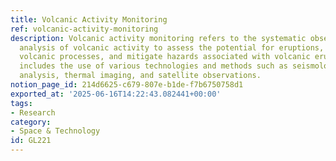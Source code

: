 ```yaml
---
title: Volcanic Activity Monitoring
ref: volcanic-activity-monitoring
description: Volcanic activity monitoring refers to the systematic observation and
  analysis of volcanic activity to assess the potential for eruptions, understand
  volcanic processes, and mitigate hazards associated with volcanic eruptions. This
  includes the use of various technologies and methods such as seismology, gas emissions
  analysis, thermal imaging, and satellite observations.
notion_page_id: 214d6625-c679-807e-b1de-f7b6750758d1
exported_at: '2025-06-16T14:22:43.082441+00:00'
tags:
- Research
category:
- Space & Technology
id: GL221
---
```


